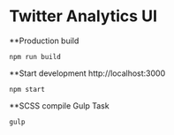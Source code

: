 # Twitter Analytics UI

**Production build
```
npm run build
```

**Start development http://localhost:3000
```
npm start
````

**SCSS compile Gulp Task
```
gulp
````
